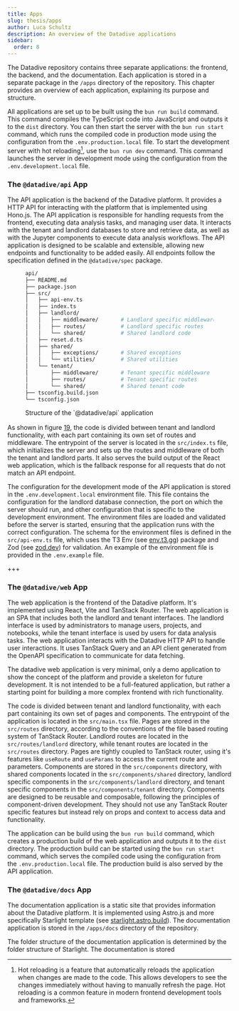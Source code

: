 ```yaml
---
title: Apps
slug: thesis/apps
author: Luca Schultz
description: An overview of the Datadive applications
sidebar:
  order: 8
---
```


The Datadive repository contains three separate applications: the frontend, the backend, and the documentation. Each application is stored in a separate package in the `/apps` directory of the repository. This chapter provides an overview of each application, explaining its purpose and structure.

All applications are set up to be built using the `bun run build` command. This command compiles the TypeScript code into JavaScript and outputs it to the `dist` directory. You can then start the server with the `bun run start` command, which runs the compiled code in production mode using the configuration from the `.env.production.local` file. To start the development server with hot reloading[^HOT_RELOADING], use the `bun run dev` command. This command launches the server in development mode using the configuration from the `.env.development.local` file.

### The `@datadive/api` App

The API application is the backend of the Datadive platform. It provides a HTTP API for interacting with the platform that is implemented using Hono.js. The API application is responsible for handling requests from the frontend, executing data analysis tasks, and managing user data. It interacts with the tenant and landlord databases to store and retrieve data, as well as with the Jupyter components to execute data analysis workflows. The API application is designed to be scalable and extensible, allowing new endpoints and functionality to be added easily. All endpoints follow the specification defined in the `@datadive/spec` package.

<figure id="fig-api-package-structure" style="line-height: 1.3;">

```bash
api/
├── README.md
├── package.json
├── src/
│   ├── api-env.ts
│   ├── index.ts
│   ├── landlord/
│   │   ├── middleware/       # Landlord specific middleware
│   │   ├── routes/           # Landlord specific routes
│   │   └── shared/           # Shared landlord code
│   ├── reset.d.ts
│   ├── shared/
│   │   ├── exceptions/       # Shared exceptions
│   │   └── utilities/        # Shared utilities
│   └── tenant/
│       ├── middleware/       # Tenant specific middleware
│       ├── routes/           # Tenant specific routes
│       └── shared/           # Shared tenant code
├── tsconfig.build.json
└── tsconfig.json
```

  <figcaption>
    Structure of the `@datadive/api` application
  </figcaption>
</figure>

As shown in figure <a class="ref" href="#fig-api-package-structure">19</a>, the code is divided between tenant and landlord functionality, with each part containing its own set of routes and middleware. The entrypoint of the server is located in the `src/index.ts` file, which initializes the server and sets up the routes and middleware of both the tenant and landlord parts. It also serves the build output of the React web application, which is the fallback response for all requests that do not match an API endpoint.

The configuration for the development mode of the API application is stored in the `.env.development.local` environment file. This file contains the configuration for the landlord database connection, the port on which the server should run, and other configuration that is specific to the development environment. The environment files are loaded and validated before the server is started, ensuring that the application runs with the correct configuration. The schema for the environment files is defined in the `src/api-env.ts` file, which uses the T3 Env (see [env.t3.gg](https://env.t3.gg)) package and Zod (see [zod.dev](https://zod.dev)) for validation. An example of the environment file is provided in the `.env.example` file.

+++

### The `@datadive/web` App

The web application is the frontend of the Datadive platform. It's implemented using React, Vite and TanStack Router. The web application is an SPA that includes both the landlord and tenant interfaces. The landlord interface is used by administrators to manage users, projects, and notebooks, while the tenant interface is used by users for data analysis tasks. The web application interacts with the Datadive HTTP API to handle user interactions. It uses TanStack Query and an API client generated from the OpenAPI specification to communicate for data fetching.

The datadive web application is very minimal, only a demo application to show the concept of the platform and provide a skeleton for future development. It is not intended to be a full-featured application, but rather a starting point for building a more complex frontend with rich functionality.

The code is divided between tenant and landlord functionality, with each part containing its own set of pages and components. The entrypoint of the application is located in the `src/main.tsx` file. Pages are stored in the `src/routes` directory, according to the conventions of the file based routing system of TanStack Router. Landlord routes are located in the `src/routes/landlord` directory, while tenant routes are located in the `src/routes` directory. Pages are tightly coupled to TanStack router, using it's features like `useRoute` and `useParams` to access the current route and parameters. Components are stored in the `src/components` directory, with shared components located in the `src/components/shared` directory, landlord specific components in the `src/components/landlord` directory, and tenant specific components in the `src/components/tenant` directory. Components are designed to be reusable and composable, following the principles of component-driven development. They should not use any TanStack Router specific features but instead rely on props and context to access data and functionality.

The application can be build using the `bun run build` command, which creates a production build of the web application and outputs it to the `dist` directory. The production build can be started using the `bun run start` command, which serves the compiled code using the configuration from the `.env.production.local` file. The production build is also served by the API application.

### The `@datadive/docs` App

The documentation application is a static site that provides information about the Datadive platform. It is implemented using Astro.js and more specifically Starlight template (see [starlight.astro.build](https://starlight.astro.build)). The documentation application is stored in the `/apps/docs` directory of the repository.

The folder structure of the documentation application is determined by the folder structure of Starlight. The documentation is stored

<!-- Footnotes -->

[^HOT_RELOADING]: Hot reloading is a feature that automatically reloads the application when changes are made to the code. This allows developers to see the changes immediately without having to manually refresh the page. Hot reloading is a common feature in modern frontend development tools and frameworks.
